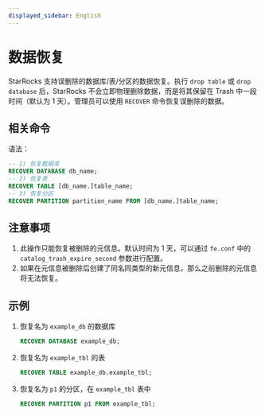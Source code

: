 ```yaml
---
displayed_sidebar: English
---
```


# 数据恢复

StarRocks 支持误删除的数据库/表/分区的数据恢复。执行 `drop table` 或 `drop database` 后，StarRocks 不会立即物理删除数据，而是将其保留在 Trash 中一段时间（默认为 1 天）。管理员可以使用 `RECOVER` 命令恢复误删除的数据。

## 相关命令

语法：

```sql
-- 1) 恢复数据库
RECOVER DATABASE db_name;
-- 2) 恢复表
RECOVER TABLE [db_name.]table_name;
-- 3) 恢复分区
RECOVER PARTITION partition_name FROM [db_name.]table_name;
```

## 注意事项

1. 此操作只能恢复被删除的元信息。默认时间为 1 天，可以通过 `fe.conf` 中的 `catalog_trash_expire_second` 参数进行配置。
2. 如果在元信息被删除后创建了同名同类型的新元信息，那么之前删除的元信息将无法恢复。

## 示例

1. 恢复名为 `example_db` 的数据库

   ```sql
   RECOVER DATABASE example_db;
   ```

2. 恢复名为 `example_tbl` 的表

   ```sql
   RECOVER TABLE example_db.example_tbl;
   ```

3. 恢复名为 `p1` 的分区，在 `example_tbl` 表中

   ```sql
   RECOVER PARTITION p1 FROM example_tbl;
   ```